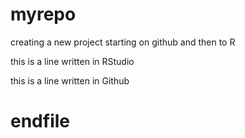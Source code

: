 # myrepo
creating a new project starting on github and then to R

this is a line written in RStudio

this is a line written in Github

# endfile



